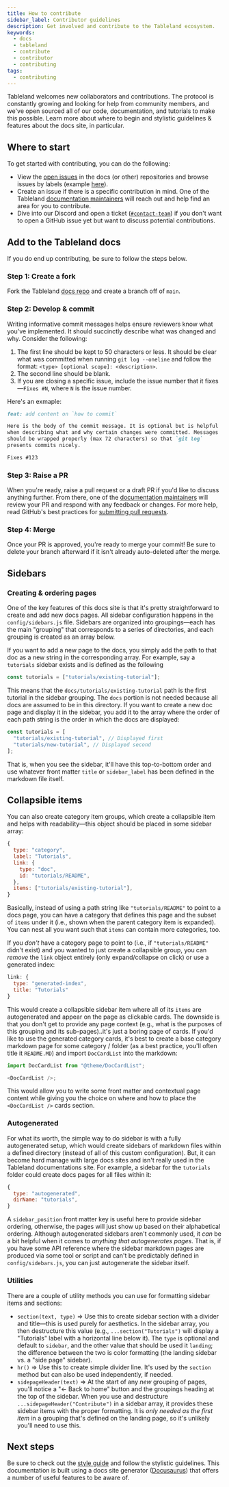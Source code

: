 ```yaml
---
title: How to contribute
sidebar_label: Contributor guidelines
description: Get involved and contribute to the Tableland ecosystem.
keywords:
  - docs
  - tableland
  - contribute
  - contributor
  - contributing
tags:
  - contributing
---
```


Tableland welcomes new collaborators and contributions. The protocol is constantly growing and looking for help from community members, and we've open sourced all of our code, documentation, and tutorials to make this possible. Learn more about where to begin and stylistic guidelines & features about the docs site, in particular.

## Where to start

To get started with contributing, you can do the following:

- View the [open issues](https://github.com/tablelandnetwork/docs/issues) in the docs (or other) repositories and browse issues by labels (example [here](https://github.com/tablelandnetwork/js-tableland/labels)).
- Create an issue if there is a specific contribution in mind. One of the Tableland [documentation maintainers](/docs/contribute/maintainers) will reach out and help find an area for you to contribute.
- Dive into our Discord and open a ticket ([`#contact-team`](https://discord.com/channels/592843512312102924/1000182412795445378)) if you don't want to open a GitHub issue yet but want to discuss potential contributions.

## Add to the Tableland docs

If you do end up contributing, be sure to follow the steps below.

### Step 1: Create a fork

Fork the Tableland [docs repo](https://github.com/tablelandnetwork/docs) and create a branch off of `main`.

### Step 2: Develop & commit

Writing informative commit messages helps ensure reviewers know what you've implemented. It should succinctly describe what was changed and why. Consider the following:

1. The first line should be kept to 50 characters or less. It should be clear what was committed when running `git log --oneline` and follow the format: `<type> [optional scope]: <description>`.
2. The second line should be blank.
3. If you are closing a specific issue, include the issue number that it fixes—`Fixes #N`, where `N` is the issue number.

Here's an exmaple:

```markdown
feat: add content on `how to commit`

Here is the body of the commit message. It is optional but is helpful
when describing what and why certain changes were committed. Messages
should be wrapped properly (max 72 characters) so that `git log`
presents commits nicely.

Fixes #123
```

### Step 3: Raise a PR

When you're ready, raise a pull request or a draft PR if you'd like to discuss anything further. From there, one of the [documentation maintainers](/docs/contribute/maintainers) will review your PR and respond with any feedback or changes. For more help, read GitHub's best practices for [submitting pull requests](https://docs.github.com/en/pull-requests/collaborating-with-pull-requests/proposing-changes-to-your-work-with-pull-requests/about-pull-requests).

### Step 4: Merge

Once your PR is approved, you're ready to merge your commit! Be sure to delete your branch afterward if it isn't already auto-deleted after the merge.

## Sidebars

### Creating & ordering pages

One of the key features of this docs site is that it's pretty straightforward to create and add new docs pages. All sidebar configuration happens in the `config/sidebars.js` file. Sidebars are organized into groupings—each has the main "grouping" that corresponds to a series of directories, and each grouping is created as an array below.

If you want to add a new page to the docs, you simply add the path to that doc as a new string in the corresponding array. For example, say a `tutorials` sidebar exists and is defined as the following

```js
const tutorials = ["tutorials/existing-tutorial"];
```

This means that the `docs/tutorials/existing-tutorial` path is the first tutorial
in the sidebar grouping. The `docs` portion is not needed because all docs are assumed to be in this directory. If you want to create a new doc page and display it in the sidebar, you add it to the array where the order of each path string is the order in which the docs are displayed:

```js
const tutorials = [
  "tutorials/existing-tutorial", // Displayed first
  "tutorials/new-tutorial", // Displayed second
];
```

That is, when you see the sidebar, it'll have this top-to-bottom order and use whatever front matter `title` or `sidebar_label` has been defined in the markdown file itself.

## Collapsible items

You can also create category item groups, which create a collapsible item and helps with readability—this object should be placed in some sidebar array:

```js
{
  type: "category",
  label: "Tutorials",
  link: {
    type: "doc",
    id: "tutorials/README",
  },
  items: ["tutorials/existing-tutorial"],
}
```

Basically, instead of using a path string like `"tutorials/README"` to point to a docs page, you can have a category that defines this page and the subset of `items` under it (i.e., shown when the parent category item is expanded). You can nest all you want such that `items` can contain more categories, too.

If you _don't_ have a category page to point to (i.e., if `"tutorials/README"` didn't exist) and you wanted to just create a collapsible group, you can _remove_ the `link` object entirely (only expand/collapse on click) or use a generated index:

```js
link: {
  type: "generated-index",
  title: "Tutorials"
}
```

This would create a collapsible sidebar item where all of its `items` are autogenerated and appear on the page as clickable cards. The downside is that you don't get to provide any page context (e.g., what is the purposes of this grouping and its sub-pages)..it's just a boring page of cards. If you'd like to use the generated category cards, it's best to create a base category markdown page for some category / folder (as a best practice, you'll often title it `README.MD`) and import `DocCardList` into the markdown:

```js
import DocCardList from "@theme/DocCardList";

<DocCardList />;
```

This would allow you to write some front matter and contextual page content while giving you the choice on where and how to place the `<DocCardList />` cards section.

### Autogenerated

For what its worth, the simple way to do sidebar is with a fully autogenerated setup, which would create sidebars of markdown files within a defined directory (instead of all of this custom configuration). But, it can become hard manage with large docs sites and isn't really used in the Tableland documentations site. For example, a sidebar for the `tutorials` folder could create docs pages for all files within it:

```js
{
  type: "autogenerated",
  dirName: "tutorials",
}
```

A `sidebar_position` front matter key is useful here to provide sidebar ordering, otherwise, the pages will just show up based on their alphabetical ordering. Although autogenerated sidebars aren't commonly used, it _can_ be a bit helpful when it comes to _anything that autogenerates pages_. That is, if you have some API reference where the sidebar markdown pages are produced via some tool or script and can't be predictably defined in `config/sidebars.js`, you can just autogenerate the sidebar itself.

### Utilities

There are a couple of utility methods you can use for formatting sidebar items and sections:

- `section(text, type)` => Use this to create sidebar section with a divider and title—this is used purely for aesthetics. In the sidebar array, you then destructure this value (e.g., `...section("Tutorials")` will display a "Tutorials" label with a horizontal line below it). The `type` is optional and default to `sidebar`, and the other value that should be used it `landing`; the difference between the two is color formatting (the landing sidebar vs. a "side page" sidebar).
- `hr()` => Use this to create simple divider line. It's used by the `section` method but can also be used independently, if needed.
- `sidepageHeader(text)` => At the start of any _new_ grouping of pages, you'll notice a "<- Back to home" button and the groupings heading at the top of the sidebar. When you use and destructure `...sidepageHeader("Contribute")` in a sidebar array, it provides these sidebar items with the proper formatting. It is _only needed as the first item_ in a grouping that's defined on the landing page, so it's unlikely you'll need to use this.

## Next steps

Be sure to check out the [style guide](./style-guide) and follow the stylistic guidelines. This documentation is built using a docs site generator ([Docusaurus](https://docusaurus.io/)) that offers a number of useful features to be aware of.
